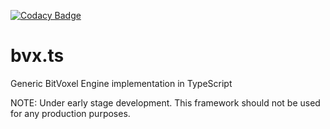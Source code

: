 [![Codacy Badge](https://app.codacy.com/project/badge/Grade/979709e7a893431f902b1b7b0aaaf068)](https://www.codacy.com/gh/DavidArayan/bvx.ts/dashboard?utm_source=github.com&utm_medium=referral&utm_content=DavidArayan/bvx.ts&utm_campaign=Badge_Grade)

# bvx.ts

Generic BitVoxel Engine implementation in TypeScript

NOTE: Under early stage development. This framework should not be used for any production purposes.
